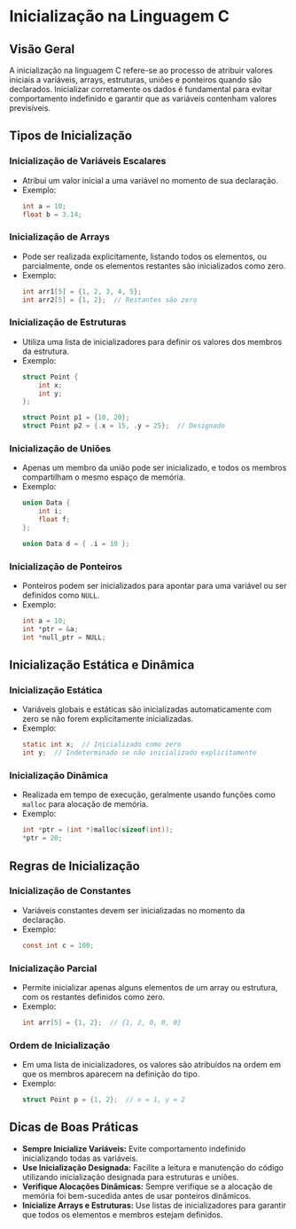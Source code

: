 
# Inicialização na Linguagem C

## Visão Geral
A inicialização na linguagem C refere-se ao processo de atribuir valores iniciais a variáveis, arrays, estruturas, uniões e ponteiros quando são declarados. Inicializar corretamente os dados é fundamental para evitar comportamento indefinido e garantir que as variáveis contenham valores previsíveis.

## Tipos de Inicialização

### Inicialização de Variáveis Escalares
- Atribui um valor inicial a uma variável no momento de sua declaração.
- Exemplo:
  ```c
  int a = 10;
  float b = 3.14;
  ```

### Inicialização de Arrays
- Pode ser realizada explicitamente, listando todos os elementos, ou parcialmente, onde os elementos restantes são inicializados como zero.
- Exemplo:
  ```c
  int arr1[5] = {1, 2, 3, 4, 5};
  int arr2[5] = {1, 2};  // Restantes são zero
  ```

### Inicialização de Estruturas
- Utiliza uma lista de inicializadores para definir os valores dos membros da estrutura.
- Exemplo:
  ```c
  struct Point {
      int x;
      int y;
  };

  struct Point p1 = {10, 20};
  struct Point p2 = {.x = 15, .y = 25};  // Designado
  ```

### Inicialização de Uniões
- Apenas um membro da união pode ser inicializado, e todos os membros compartilham o mesmo espaço de memória.
- Exemplo:
  ```c
  union Data {
      int i;
      float f;
  };

  union Data d = { .i = 10 };
  ```

### Inicialização de Ponteiros
- Ponteiros podem ser inicializados para apontar para uma variável ou ser definidos como `NULL`.
- Exemplo:
  ```c
  int a = 10;
  int *ptr = &a;
  int *null_ptr = NULL;
  ```

## Inicialização Estática e Dinâmica

### Inicialização Estática
- Variáveis globais e estáticas são inicializadas automaticamente com zero se não forem explicitamente inicializadas.
- Exemplo:
  ```c
  static int x;  // Inicializado como zero
  int y;  // Indeterminado se não inicializado explicitamente
  ```

### Inicialização Dinâmica
- Realizada em tempo de execução, geralmente usando funções como `malloc` para alocação de memória.
- Exemplo:
  ```c
  int *ptr = (int *)malloc(sizeof(int));
  *ptr = 20;
  ```

## Regras de Inicialização

### Inicialização de Constantes
- Variáveis constantes devem ser inicializadas no momento da declaração.
- Exemplo:
  ```c
  const int c = 100;
  ```

### Inicialização Parcial
- Permite inicializar apenas alguns elementos de um array ou estrutura, com os restantes definidos como zero.
- Exemplo:
  ```c
  int arr[5] = {1, 2};  // {1, 2, 0, 0, 0}
  ```

### Ordem de Inicialização
- Em uma lista de inicializadores, os valores são atribuídos na ordem em que os membros aparecem na definição do tipo.
- Exemplo:
  ```c
  struct Point p = {1, 2};  // x = 1, y = 2
  ```

## Dicas de Boas Práticas
- **Sempre Inicialize Variáveis:** Evite comportamento indefinido inicializando todas as variáveis.
- **Use Inicialização Designada:** Facilite a leitura e manutenção do código utilizando inicialização designada para estruturas e uniões.
- **Verifique Alocações Dinâmicas:** Sempre verifique se a alocação de memória foi bem-sucedida antes de usar ponteiros dinâmicos.
- **Inicialize Arrays e Estruturas:** Use listas de inicializadores para garantir que todos os elementos e membros estejam definidos.
